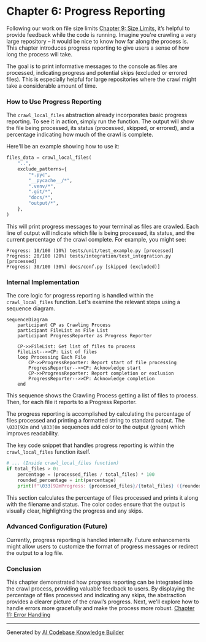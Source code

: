 # Chapter 6: Progress Reporting


Following our work on file size limits [Chapter 9: Size Limits](configuration_file_parsing.md), it’s helpful to provide feedback while the code is running.  Imagine you're crawling a very large repository – it would be nice to know how far along the process is. This chapter introduces progress reporting to give users a sense of how long the process will take.

The goal is to print informative messages to the console as files are processed, indicating progress and potential skips (excluded or errored files).  This is especially helpful for large repositories where the crawl might take a considerable amount of time.

### How to Use Progress Reporting

The `crawl_local_files` abstraction already incorporates basic progress reporting. To see it in action, simply run the function. The output will show the file being processed, its status (processed, skipped, or errored), and a percentage indicating how much of the crawl is complete.

Here'll be an example showing how to use it:

```python
files_data = crawl_local_files(
    "..",
    exclude_patterns={
        "*.pyc",
        "__pycache__/*",
        ".venv/*",
        ".git/*",
        "docs/*",
        "output/*",
    },
)
```

This will print progress messages to your terminal as files are crawled. Each line of output will indicate which file is being processed, its status, and the current percentage of the crawl complete.  For example, you might see:

```
Progress: 10/100 (10%) tests/unit/test_example.py [processed]
Progress: 20/100 (20%) tests/integration/test_integration.py [processed]
Progress: 30/100 (30%) docs/conf.py [skipped (excluded)]
```

### Internal Implementation

The core logic for progress reporting is handled within the `crawl_local_files` function.  Let's examine the relevant steps using a sequence diagram.

```mermaid
sequenceDiagram
    participant CP as Crawling Process
    participant FileList as File List
    participant ProgressReporter as Progress Reporter

    CP->>FileList: Get list of files to process
    FileList-->>CP: List of files
    loop Processing Each File
        CP->>ProgressReporter: Report start of file processing
        ProgressReporter-->>CP: Acknowledge start
        CP->>ProgressReporter: Report completion or exclusion
        ProgressReporter-->>CP: Acknowledge completion
    end
```

This sequence shows the Crawling Process getting a list of files to process. Then, for each file it reports to a Progress Reporter.

The progress reporting is accomplished by calculating the percentage of files processed and printing a formatted string to standard output. The `\033[92m` and `\033[0m` sequences add color to the output (green) which improves readability.

The key code snippet that handles progress reporting is within the `crawl_local_files` function itself.

```python
# ... (Inside crawl_local_files function)
if total_files > 0:
    percentage = (processed_files / total_files) * 100
    rounded_percentage = int(percentage)
    print(f"\033[92mProgress: {processed_files}/{total_files} ({rounded_percentage}%) {relpath} [{status}]\033[0m")
```

This section calculates the percentage of files processed and prints it along with the filename and status. The color codes ensure that the output is visually clear, highlighting the progress and any skips.

### Advanced Configuration (Future)

Currently, progress reporting is handled internally. Future enhancements might allow users to customize the format of progress messages or redirect the output to a log file.

### Conclusion

This chapter demonstrated how progress reporting can be integrated into the crawl process, providing valuable feedback to users. By displaying the percentage of files processed and indicating any skips, the abstraction provides a clearer picture of the crawl’s progress. Next, we'll explore how to handle errors more gracefully and make the process more robust. [Chapter 11: Error Handling](configuration_file_parsing.md)

---

Generated by [AI Codebase Knowledge Builder](https://github.com/The-Pocket/Tutorial-Codebase-Knowledge)